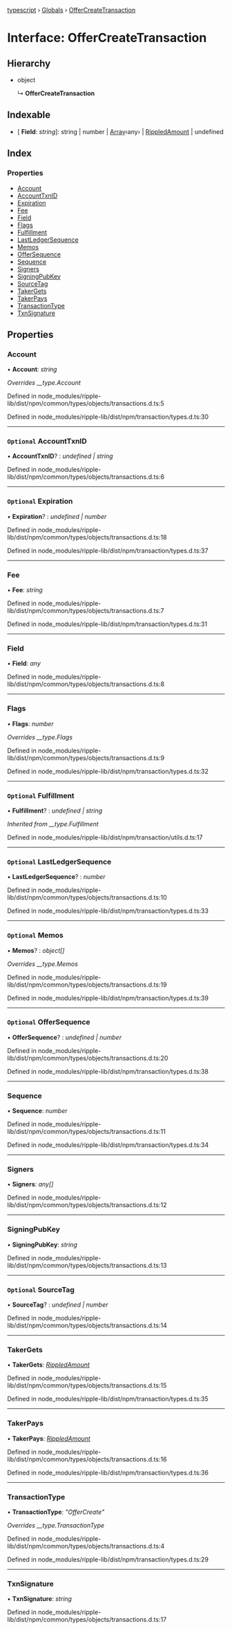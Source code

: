 [typescript](../README.md) › [Globals](../globals.md) › [OfferCreateTransaction](offercreatetransaction.md)

# Interface: OfferCreateTransaction

## Hierarchy

* object

  ↳ **OfferCreateTransaction**

## Indexable

* \[ **Field**: *string*\]: string | number | [Array](regexpmatcharray.md#array)‹any› | [RippledAmount](../globals.md#rippledamount) | undefined

## Index

### Properties

* [Account](offercreatetransaction.md#account)
* [AccountTxnID](offercreatetransaction.md#optional-accounttxnid)
* [Expiration](offercreatetransaction.md#optional-expiration)
* [Fee](offercreatetransaction.md#fee)
* [Field](offercreatetransaction.md#field)
* [Flags](offercreatetransaction.md#flags)
* [Fulfillment](offercreatetransaction.md#optional-fulfillment)
* [LastLedgerSequence](offercreatetransaction.md#optional-lastledgersequence)
* [Memos](offercreatetransaction.md#optional-memos)
* [OfferSequence](offercreatetransaction.md#optional-offersequence)
* [Sequence](offercreatetransaction.md#sequence)
* [Signers](offercreatetransaction.md#signers)
* [SigningPubKey](offercreatetransaction.md#signingpubkey)
* [SourceTag](offercreatetransaction.md#optional-sourcetag)
* [TakerGets](offercreatetransaction.md#takergets)
* [TakerPays](offercreatetransaction.md#takerpays)
* [TransactionType](offercreatetransaction.md#transactiontype)
* [TxnSignature](offercreatetransaction.md#txnsignature)

## Properties

###  Account

• **Account**: *string*

*Overrides __type.Account*

Defined in node_modules/ripple-lib/dist/npm/common/types/objects/transactions.d.ts:5

Defined in node_modules/ripple-lib/dist/npm/transaction/types.d.ts:30

___

### `Optional` AccountTxnID

• **AccountTxnID**? : *undefined | string*

Defined in node_modules/ripple-lib/dist/npm/common/types/objects/transactions.d.ts:6

___

### `Optional` Expiration

• **Expiration**? : *undefined | number*

Defined in node_modules/ripple-lib/dist/npm/common/types/objects/transactions.d.ts:18

Defined in node_modules/ripple-lib/dist/npm/transaction/types.d.ts:37

___

###  Fee

• **Fee**: *string*

Defined in node_modules/ripple-lib/dist/npm/common/types/objects/transactions.d.ts:7

Defined in node_modules/ripple-lib/dist/npm/transaction/types.d.ts:31

___

###  Field

• **Field**: *any*

Defined in node_modules/ripple-lib/dist/npm/common/types/objects/transactions.d.ts:8

___

###  Flags

• **Flags**: *number*

*Overrides __type.Flags*

Defined in node_modules/ripple-lib/dist/npm/common/types/objects/transactions.d.ts:9

Defined in node_modules/ripple-lib/dist/npm/transaction/types.d.ts:32

___

### `Optional` Fulfillment

• **Fulfillment**? : *undefined | string*

*Inherited from __type.Fulfillment*

Defined in node_modules/ripple-lib/dist/npm/transaction/utils.d.ts:17

___

### `Optional` LastLedgerSequence

• **LastLedgerSequence**? : *number*

Defined in node_modules/ripple-lib/dist/npm/common/types/objects/transactions.d.ts:10

Defined in node_modules/ripple-lib/dist/npm/transaction/types.d.ts:33

___

### `Optional` Memos

• **Memos**? : *object[]*

*Overrides __type.Memos*

Defined in node_modules/ripple-lib/dist/npm/common/types/objects/transactions.d.ts:19

Defined in node_modules/ripple-lib/dist/npm/transaction/types.d.ts:39

___

### `Optional` OfferSequence

• **OfferSequence**? : *undefined | number*

Defined in node_modules/ripple-lib/dist/npm/common/types/objects/transactions.d.ts:20

Defined in node_modules/ripple-lib/dist/npm/transaction/types.d.ts:38

___

###  Sequence

• **Sequence**: *number*

Defined in node_modules/ripple-lib/dist/npm/common/types/objects/transactions.d.ts:11

Defined in node_modules/ripple-lib/dist/npm/transaction/types.d.ts:34

___

###  Signers

• **Signers**: *any[]*

Defined in node_modules/ripple-lib/dist/npm/common/types/objects/transactions.d.ts:12

___

###  SigningPubKey

• **SigningPubKey**: *string*

Defined in node_modules/ripple-lib/dist/npm/common/types/objects/transactions.d.ts:13

___

### `Optional` SourceTag

• **SourceTag**? : *undefined | number*

Defined in node_modules/ripple-lib/dist/npm/common/types/objects/transactions.d.ts:14

___

###  TakerGets

• **TakerGets**: *[RippledAmount](../globals.md#rippledamount)*

Defined in node_modules/ripple-lib/dist/npm/common/types/objects/transactions.d.ts:15

Defined in node_modules/ripple-lib/dist/npm/transaction/types.d.ts:35

___

###  TakerPays

• **TakerPays**: *[RippledAmount](../globals.md#rippledamount)*

Defined in node_modules/ripple-lib/dist/npm/common/types/objects/transactions.d.ts:16

Defined in node_modules/ripple-lib/dist/npm/transaction/types.d.ts:36

___

###  TransactionType

• **TransactionType**: *"OfferCreate"*

*Overrides __type.TransactionType*

Defined in node_modules/ripple-lib/dist/npm/common/types/objects/transactions.d.ts:4

Defined in node_modules/ripple-lib/dist/npm/transaction/types.d.ts:29

___

###  TxnSignature

• **TxnSignature**: *string*

Defined in node_modules/ripple-lib/dist/npm/common/types/objects/transactions.d.ts:17
